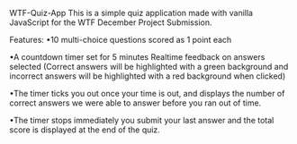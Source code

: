 WTF-Quiz-App
This is a simple quiz application made with vanilla JavaScript for the WTF December Project Submission.

Features:
•10 multi-choice questions scored as 1 point each

•A countdown timer set for 5 minutes
Realtime feedback on answers selected (Correct answers will be highlighted with a green background and incorrect answers will be highlighted with a red background when clicked)

•The timer ticks you out once your time is out, and displays the number of correct answers we were able to answer before you ran out of time.

•The timer stops immediately you submit your last answer and the total score is displayed at the end of the quiz.
